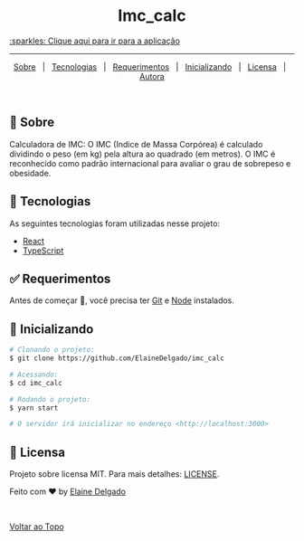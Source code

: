 <div align="center" id="top">  
</div>
<h1 align="center">Imc_calc</h1> 

<a align="center" href="https://elaine-imccalc.netlify.app">
	:sparkles: Clique aqui para ir para a aplicação
</a> 

<hr> 

<p align="center">
  <a href="#dart-about">Sobre</a> &#xa0; | &#xa0; 
  <a href="#rocket-technologies">Tecnologias</a> &#xa0; | &#xa0;
  <a href="#white_check_mark-requirements">Requerimentos</a> &#xa0; | &#xa0;
  <a href="#checkered_flag-starting">Inicializando</a> &#xa0; | &#xa0;
  <a href="#memo-license">Licensa</a> &#xa0; | &#xa0;
  <a href="https://github.com/ElaineDelgado" target="_blank">Autora</a>
</p>

<br>

## :dart: Sobre ##

<p>
 Calculadora de IMC: O IMC (Indice de Massa Corpórea) é calculado dividindo o peso (em kg) pela altura ao quadrado (em metros).
 O IMC é reconhecido como padrão internacional para avaliar o grau de sobrepeso e obesidade. 
</p>

## :rocket: Tecnologias ##

As seguintes tecnologias foram utilizadas nesse projeto:

- [React](https://pt-br.reactjs.org/)
- [TypeScript](https://www.typescriptlang.org/)

## :white_check_mark: Requerimentos ##

Antes de começar :checkered_flag:, você precisa ter [Git](https://git-scm.com) e [Node](https://nodejs.org/en/) instalados.

## :checkered_flag: Inicializando ##

```bash
# Clonando o projeto:
$ git clone https://github.com/ElaineDelgado/imc_calc

# Acessando:
$ cd imc_calc

# Rodando o projeto:
$ yarn start

# O servidor irá inicializar no endereço <http://localhost:3000>
```

## :memo: Licensa ##

Projeto sobre licensa MIT. Para mais detalhes: [LICENSE](LICENSE.md).


Feito com :heart: by <a href="https://github.com/ElaineDelgado" target="_blank">Elaine Delgado</a>

&#xa0;

<a href="#top">Voltar ao Topo</a>
